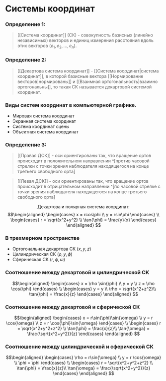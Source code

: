 # Системы координат
### Определение 1:
> [[Система координат]] (СК) - совокупность
базисных (линейно независимых)
векторов и единиц измерения расстояния
вдоль этих векторов $(e_1, e_2, ..., e_n)$.
### Определение 2:
> [[Декартова система координат]] - [[Система координат|система координат]], в которой базисные вектора [[Нормирование векторов|нормированы]] и [[Взаимная ортогональность|взаимно ортогональны]], то такая СК называется декартовой системой координат.
### Виды систем координат в компьютерной графике.
- Мировая система координат
- Экранная система координат
- Система координат сцены
- Объектная система координат
### Определение 3:
> [[Правая ДСК]] - оси ориентированы так, что вращение ортов происходит в положительном направлении ^[против часовой стрелки с точки зрения наблюдателя находящегося на конце третьего свободного орта]

> [[Левая ДСК]] - оси ориентированы так, что вращение ортов происходит в отрицательном направлении ^[по часовой стрелке с точки зрения наблюдателя находящегося на конце третьего свободного орта]

$$ \text{Декартова и полярная система координат:}$$
$$\begin{aligned}
\begin{cases} 
x = rcos\phi \\ 
y = rsin\phi 
\end{cases} \\
\begin{cases} 
r = \sqrt{x^2+y^2} \\ 
\tan{\phi} = \frac{y}{x} 
\end{cases} 
\end{aligned}
$$ 
### В трехмерном пространстве
- Ортогональная декартова СК $(x, y, z)$
- Цилиндрическая СК $(\rho, y,\phi)$
- Сферическая СК $(r, \phi, \omega)$

### Соотношение между декартовой и цилиндрической СК
$$\begin{aligned}
\begin{cases} 
x = \rho \sin{\phi} \\ 
y = y \\ 
z = \rho \cos{\phi}
\end{cases} \\
\begin{cases} 
y = y \\ 
\rho = \sqrt{x^2+z^2}\\ 
\tan{\phi} = \frac{x}{z}
\end{cases} 
\end{aligned}
$$ 
### Соотношение между декартовой и сферической СК
$$\begin{aligned}
\begin{cases} 
x = r\sin{\phi}\sin{\omega} \\ 
y = r \cos{\omega} \\ 
z = r \cos{\phi}\sin{\omega}
\end{cases} \\
\begin{cases} 
r = \sqrt{x^2+y^2+z^2} \\ 
\tan{\phi} = \frac{x}{z}\\ 
\tan{\omega} = \frac{\sqrt{x^2+y^2}}{z}
\end{cases} 
\end{aligned}
$$  
### Соотношение между цилиндрической и сферической СК
$$\begin{aligned}
\begin{cases} 
\rho = r\sin{\omega} \\ 
y = r \cos{\omega} \\ 
\phi = \phi
\end{cases} \\
\begin{cases} 
r = \sqrt{x^2+y^2+z^2} \\ 
\tan{\phi} = \frac{x}{z}\\ 
\tan{\omega} = \frac{\sqrt{x^2+y^2}}{z}
\end{cases} 
\end{aligned}
$$  
